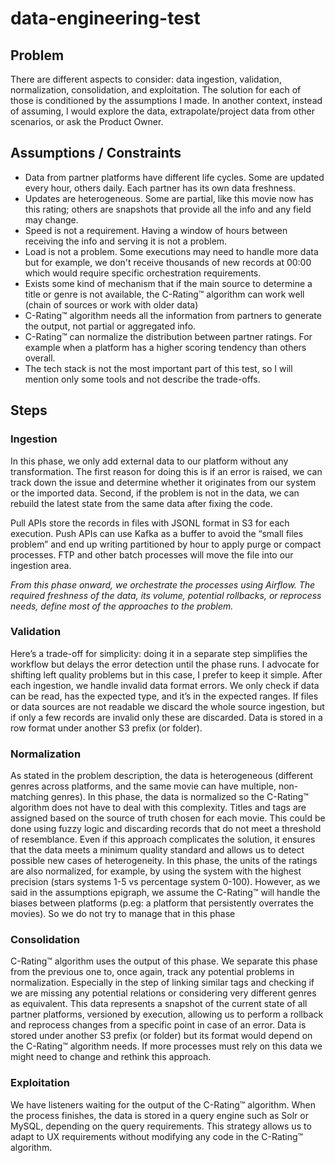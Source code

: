 # data-engineering-test

## Problem
There are different aspects to consider: data ingestion, validation, normalization, consolidation, and exploitation. The solution for each of those is conditioned by the assumptions I made. In another context, instead of assuming, I would explore the data, extrapolate/project data from other scenarios, or ask the Product Owner.

## Assumptions / Constraints
* Data from partner platforms have different life cycles. Some are updated every hour, others daily. Each partner has its own data freshness.
* Updates are heterogeneous. Some are partial, like this movie now has this rating; others are snapshots that provide all the info and any field may change.
* Speed ​​is not a requirement. Having a window of hours between receiving the info and serving it is not a problem. 
* Load is not a problem. Some executions may need to handle more data but for example, we don't receive thousands of new records at 00:00 which would require specific orchestration requirements.
* Exists some kind of mechanism that if the main source to determine a title or genre is not available, the C-Rating™ algorithm can work well (chain of sources or work with older data)
* C-Rating™ algorithm needs all the information from partners to generate the output, not partial or aggregated info.
* C-Rating™ can normalize the distribution between partner ratings. For example when a platform has a higher scoring tendency than others overall.
* The tech stack is not the most important part of this test, so I will mention only some tools and not describe the trade-offs.

## Steps
### Ingestion
In this phase, we only add external data to our platform without any transformation. The first reason for doing this is if an error is raised, we can track down the issue and determine whether it originates from our system or the imported data. Second, if the problem is not in the data, we can rebuild the latest state from the same data after fixing the code.

Pull APIs store the records in files with JSONL format in S3 for each execution. Push APIs can use Kafka as a buffer to avoid the “small files problem” and end up writing partitioned by hour to apply purge or compact processes.
FTP and other batch processes will move the file into our ingestion area.


_From this phase onward, we orchestrate the processes using Airflow. The required freshness of the data, its volume, potential rollbacks, or reprocess needs, define most of the approaches to the problem._

### Validation
Here’s a trade-off for simplicity: doing it in a separate step simplifies the workflow but delays the error detection until the phase runs. I advocate for shifting left quality problems but in this case, I prefer to keep it simple.
After each ingestion, we handle invalid data format errors. We only check if data can be read, has the expected type, and it’s in the expected ranges. If files or data sources are not readable we discard the whole source ingestion, but if only a few records are invalid only these are discarded.
Data is stored in a row format under another S3 prefix (or folder).

### Normalization
As stated in the problem description, the data is heterogeneous (different genres across platforms, and the same movie can have multiple, non-matching genres). In this phase, the data is normalized so the C-Rating™ algorithm does not have to deal with this complexity. Titles and tags are assigned based on the source of truth chosen for each movie.  This could be done using fuzzy logic and discarding records that do not meet a threshold of resemblance. Even if this approach complicates the solution, it ensures that the data meets a minimum quality standard and allows us to detect possible new cases of heterogeneity.
In this phase, the units of the ratings are also normalized, for example, by using the system with the highest precision (stars systems 1-5 vs percentage system 0-100). 
However, as we said in the assumptions epigraph, we assume the C-Rating™ will handle the biases between platforms (p.eg: a platform that persistently overrates the movies). So we do not try to manage that in this phase

### Consolidation
C-Rating™ algorithm uses the output of this phase. We separate this phase from the previous one to, once again, track any potential problems in normalization. Especially in the step of linking similar tags and checking if we are missing any potential relations or considering very different genres as equivalent.
This data represents a snapshot of the current state of all partner platforms, versioned by execution, allowing us to perform a rollback and reprocess changes from a specific point in case of an error.
Data is stored under another S3 prefix (or folder) but its format would depend on the C-Rating™ algorithm needs. If more processes must rely on this data we might need to change and rethink this approach.

### Exploitation 
We have listeners waiting for the output of the C-Rating™ algorithm. When the process finishes, the data is stored in a query engine such as Solr or MySQL, depending on the query requirements. This strategy allows us to adapt to UX requirements without modifying any code in the C-Rating™ algorithm.


